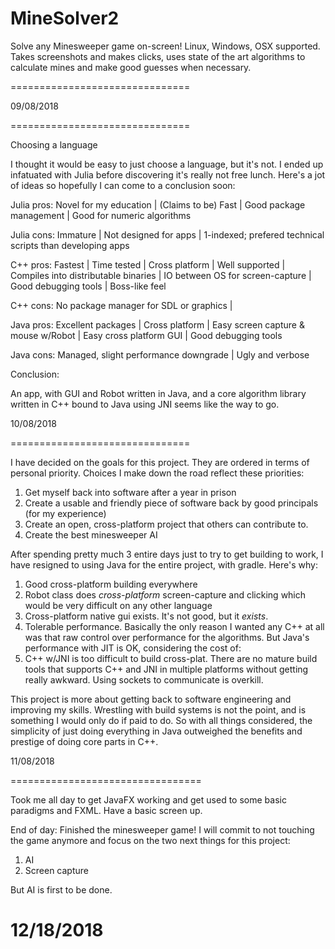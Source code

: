 # MineSolver2

Solve any Minesweeper game on-screen! Linux, Windows, OSX supported. Takes screenshots and makes clicks, uses state of the art algorithms to calculate mines and make good guesses when necessary.

===============================

09/08/2018

===============================

Choosing a language

I thought it would be easy to just choose a language, but it's not. I ended up infatuated with Julia before discovering it's really not free lunch. Here's a jot of ideas so hopefully I can come to a conclusion soon:

Julia pros: Novel for my education | (Claims to be) Fast | Good package management | Good for numeric algorithms 

Julia cons: Immature | Not designed for apps | 1-indexed; prefered technical scripts than developing apps

C++ pros: Fastest | Time tested | Cross platform | Well supported | Compiles into distributable binaries | IO between OS for screen-capture | Good debugging tools | Boss-like feel 

C++ cons: No package manager for SDL or graphics | 

Java pros: Excellent packages | Cross platform | Easy screen capture & mouse w/Robot | Easy cross platform GUI | Good debugging tools

Java cons: Managed, slight performance downgrade | Ugly and verbose

Conclusion:

An app, with GUI and Robot written in Java, and a core algorithm library written in C++ bound to Java using JNI seems like the way to go.

10/08/2018

===============================

I have decided on the goals for this project. They are ordered in terms of personal priority. Choices I make down the road reflect these priorities:

1. Get myself back into software after a year in prison
2. Create a usable and friendly piece of software back by good principals (for my experience)
3. Create an open, cross-platform project that others can contribute to.
4. Create the best minesweeper AI

After spending pretty much 3 entire days just to try to get building to work, I have resigned to using Java for the entire project, with gradle. Here's why:

1. Good cross-platform building everywhere
2. Robot class does *cross-platform* screen-capture and clicking which would be very difficult on any other language
3. Cross-platform native gui exists. It's not good, but it *exists*.
4. Tolerable performance. Basically the only reason I wanted any C++ at all was that raw control over performance for the algorithms. But Java's performance with JIT is OK, considering the cost of:
5. C++ w/JNI is too difficult to build cross-plat. There are no mature build tools that supports C++ and JNI in multiple platforms without getting really awkward. Using sockets to communicate is overkill. 

This project is more about getting back to software engineering and improving my skills. Wrestling with build systems is not the point, and is something I would only do if paid to do. So with all things considered, the simplicity of just doing everything in Java outweighed the benefits and prestige of doing core parts in C++.

11/08/2018

=================================

Took me all day to get JavaFX working and get used to some basic paradigms and FXML. Have a basic screen up.

End of day:
Finished the minesweeper game! I will commit to not touching the game anymore and focus on the two next things for this project:

1. AI
2. Screen capture

But AI is first to be done.

12/18/2018
==================================
